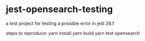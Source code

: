 # jest-opensearch-testing
a test project for testing a possible error in jest 28.1

steps to reproduce:
yarn install
yarn build
yarn test opensearch
